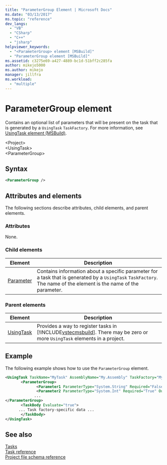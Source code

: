 ```yaml
---
title: "ParameterGroup Element | Microsoft Docs"
ms.date: "03/13/2017"
ms.topic: "reference"
dev_langs: 
  - "VB"
  - "CSharp"
  - "C++"
  - "jsharp"
helpviewer_keywords: 
  - "<ParameterGroup> element [MSBuild]"
  - "ParameterGroup element [MSBuild]"
ms.assetid: c3275e69-a427-4889-bc1d-51bff2c285fa
author: mikejo5000
ms.author: mikejo
manager: jillfra
ms.workload: 
  - "multiple"
---
```

# ParameterGroup element
Contains an optional list of parameters that will be present on the task that is generated by a `UsingTask` `TaskFactory`. For more information, see [UsingTask element (MSBuild)](../msbuild/usingtask-element-msbuild.md).  

 \<Project>  
 \<UsingTask>  
 \<ParameterGroup>  

## Syntax  

```xml  
<ParameterGroup />  
```  

## Attributes and elements  
 The following sections describe attributes, child elements, and parent elements.  

### Attributes  
 None.  

### Child elements  

|Element|Description|  
|-------------|-----------------|  
|[Parameter](../msbuild/parameter-element.md)|Contains information about a specific parameter for a task that is generated by a `UsingTask` `TaskFactory`. The name of the element is the name of the parameter.|  

### Parent elements  

| Element | Description |
| - | - |
| [UsingTask](../msbuild/usingtask-element-msbuild.md) | Provides a way to register tasks in [!INCLUDE[vstecmsbuild](../extensibility/internals/includes/vstecmsbuild_md.md)]. There may be zero or more `UsingTask` elements in a project. |

## Example  
 The following example shows how to use the `ParameterGroup` element.  

```xml  
<UsingTask TaskName="MyTask" AssemblyName="My.Assembly" TaskFactory="MyTaskFactory">  
       <ParameterGroup>  
              <Parameter1 ParameterType="System.String" Required="False" Output="False"/>  
              <Parameter2 ParameterType="System.Int" Required="True" Output="False"/>  
             ...  
</ParameterGroup>  
       <TaskBody Evaluate="true">  
      ... Task factory-specific data ...  
       </TaskBody>  
</UsingTask>  
```  

## See also  
 [Tasks](../msbuild/msbuild-tasks.md)   
 [Task reference](../msbuild/msbuild-task-reference.md)   
 [Project file schema reference](../msbuild/msbuild-project-file-schema-reference.md)
